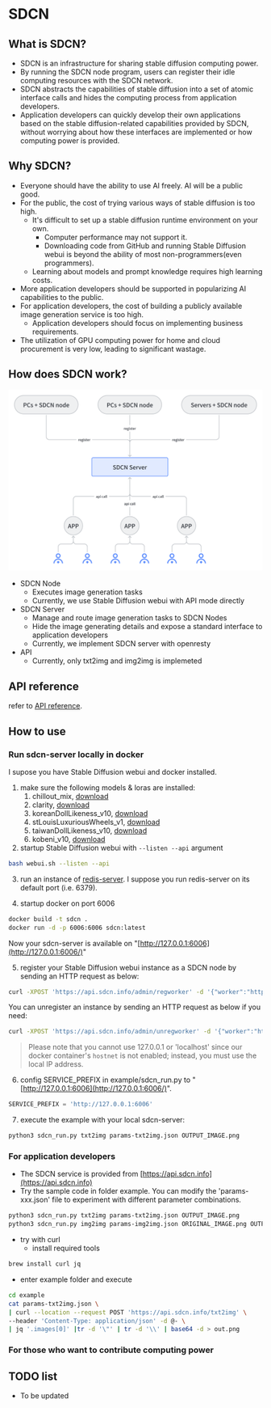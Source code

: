 # SDCN

## **What is SDCN?**

- SDCN is an infrastructure for sharing stable diffusion computing power.
- By running the SDCN node program, users can register their idle computing resources with the SDCN network.
- SDCN abstracts the capabilities of stable diffusion into a set of atomic interface calls and hides the computing process from application developers.
- Application developers can quickly develop their own applications based on the stable diffusion-related capabilities provided by SDCN, without worrying about how these interfaces are implemented or how computing power is provided.

## **Why SDCN?**

- Everyone should have the ability to use AI freely. AI will be a public good.
- For the public, the cost of trying various ways of stable diffusion is too high.
    - It's difficult to set up a stable diffusion runtime environment on your own.
        - Computer performance may not support it.
        - Downloading code from GitHub and running Stable Diffusion webui is beyond the ability of most non-programmers(even programmers).
    - Learning about models and prompt knowledge requires high learning costs.
- More application developers should be supported in popularizing AI capabilities to the public.
- For application developers, the cost of building a publicly available image generation service is too high.
    - Application developers should focus on implementing business requirements.
- The utilization of GPU computing power for home and cloud procurement is very low, leading to significant wastage.

## **How does SDCN work?**

![SDCN structure](imgs/sdcn_structure_image.png)

- SDCN Node
  - Executes image generation tasks
  - Currently, we use Stable Diffusion webui with API mode directly
- SDCN Server
  - Manage and route image generation tasks to SDCN Nodes
  - Hide the image generating details and expose a standard interface to application developers
  - Currently, we implement SDCN server with openresty
- API
  - Currently, only txt2img and img2img is implemeted

## **API reference**
refer to [API reference](doc/api.md).

## **How to use**

### Run sdcn-server locally in docker

I supose you have Stable Diffusion webui and docker installed.

1. make sure the following models & loras are installed:
    1. chillout_mix, [download](https://civitai.com/api/download/models/11745)
    2. clarity, [download](https://civitai.com/api/download/models/13128)
    3. koreanDollLikeness_v10, [download](https://civitai.com/api/download/models/8750)
    4. stLouisLuxuriousWheels_v1, [download](https://civitai.com/api/download/models/7840)
    5. taiwanDollLikeness_v10, [download](https://civitai.com/api/download/models/9070)
    6. kobeni_v10, [download](https://civitai.com/api/download/models/7852)
2. startup Stable Diffusion webui with `--listen --api` argument 

```bash
bash webui.sh --listen --api
```

3. run an instance of [redis-server](https://github.com/redis/redis). I suppose you run redis-server on its default port (i.e. 6379).

4. startup docker on port 6006

```bash
docker build -t sdcn .
docker run -d -p 6006:6006 sdcn:latest
```

Now your sdcn-server is available on "[http://127.0.0.1:6006](http://127.0.0.1:6006/)"

5. register your Stable Diffusion webui instance as a SDCN node by sending an HTTP request as below:

```bash
curl -XPOST 'https://api.sdcn.info/admin/regworker' -d '{"worker":"http://yourlocalip:7860","owner":"yourname","nodeId":"yournodeid"}'
```

You can unregister an instance by sending an HTTP request as below if you need:

```bash
curl -XPOST 'https://api.sdcn.info/admin/unregworker' -d '{"worker":"http://yourlocalip:7860"}'
```

> Please note that you cannot use 127.0.0.1 or 'localhost' since our docker container's `hostnet` is not enabled; instead, you must use the local IP address.

6. config SERVICE_PREFIX in example/sdcn_run.py to "[http://127.0.0.1:6006](http://127.0.0.1:6006/)". 

```python
SERVICE_PREFIX = 'http://127.0.0.1:6006'
```

7. execute the example with your local sdcn-server:

```bash
python3 sdcn_run.py txt2img params-txt2img.json OUTPUT_IMAGE.png
```

### For application developers

- The SDCN service is provided from [https://api.sdcn.info](https://api.sdcn.info)
- Try the sample code in folder example. You can modify the 'params-xxx.json' file to experiment with different parameter combinations.

```bash
python3 sdcn_run.py txt2img params-txt2img.json OUTPUT_IMAGE.png
python3 sdcn_run.py img2img params-img2img.json ORIGINAL_IMAGE.png OUTPUT_IMAGE.png
```

- try with curl
  - install required tools
```bash
brew install curl jq
```
  - enter example folder and execute
```bash
cd example
cat params-txt2img.json \
| curl --location --request POST 'https://api.sdcn.info/txt2img' \
--header 'Content-Type: application/json' -d @- \
| jq '.images[0]' |tr -d '\"' | tr -d '\\' | base64 -d > out.png
```

### For those who want to contribute computing power

## TODO list

- To be updated

